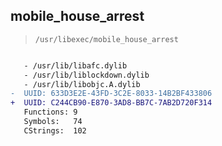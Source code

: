 ## mobile_house_arrest

> `/usr/libexec/mobile_house_arrest`

```diff

   - /usr/lib/libafc.dylib
   - /usr/lib/liblockdown.dylib
   - /usr/lib/libobjc.A.dylib
-  UUID: 633D3E2E-43FD-3C2E-8033-14B2BF433806
+  UUID: C244CB90-E870-3AD8-BB7C-7AB2D720F314
   Functions: 9
   Symbols:   74
   CStrings:  102

```
